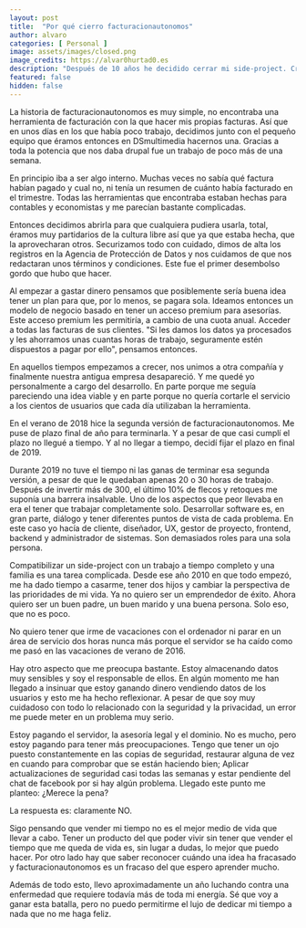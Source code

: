 ```yaml
---
layout: post
title:  "Por qué cierro facturacionautonomos"
author: alvaro
categories: [ Personal ]
image: assets/images/closed.png
image_credits: https://alvar0hurtad0.es
description: "Después de 10 años he decidido cerrar mi side-project. Creo que no es viable y necesito eliminar preocupaciones de mi vida."
featured: false
hidden: false
---
```


La historia de facturacionautonomos es muy simple, no encontraba una herramienta de facturación con la que hacer mis propias facturas. Así que en unos días en los que había poco trabajo, decidimos junto con el pequeño equipo que éramos entonces en DSmultimedia hacernos una. Gracias a toda la potencia que nos daba drupal fue un trabajo de poco más de una semana. 

En principio iba a ser algo interno. Muchas veces no sabía qué factura habían pagado y cual no, ni tenía un resumen de cuánto había facturado en el trimestre. Todas las herramientas que encontraba estaban hechas para contables y economistas y me parecían bastante complicadas.

Entonces decidimos abrirla para que cualquiera pudiera usarla, total, éramos muy partidarios de la cultura libre así que ya que estaba hecha, que la aprovecharan otros. Securizamos todo con cuidado, dimos de alta los registros en la Agencia de Protección de Datos y nos cuidamos de que nos redactaran unos términos y condiciones. Este fue el primer desembolso gordo que hubo que hacer.

Al empezar a gastar dinero pensamos que posiblemente sería buena idea tener un plan para que, por lo menos, se pagara sola. Ideamos entonces un modelo de negocio basado en tener un acceso premium para asesorías. Este acceso premium les permitiría, a cambio de una cuota anual. Acceder a todas las facturas de sus clientes. "Si les damos los datos ya procesados y les ahorramos unas cuantas horas de trabajo, seguramente estén dispuestos a pagar por ello", pensamos entonces.

En aquellos tiempos empezamos a crecer, nos unimos a otra compañía y finalmente nuestra antigua empresa desapareció. Y me quedé yo personalmente a cargo del desarrollo. En parte porque me seguía pareciendo una idea viable y en parte porque no quería cortarle el servicio a los cientos de usuarios que cada día utilizaban la herramienta.

En el verano de 2018 hice la segunda versión de facturacionautonomos. Me puse de plazo final de año para terminarla. Y a pesar de que casi cumplí el plazo no llegué a tiempo. Y al no llegar a tiempo, decidí fijar el plazo en final de 2019.

Durante 2019 no tuve el tiempo ni las ganas de terminar esa segunda versión, a pesar de que le quedaban apenas 20 o 30 horas de trabajo. Después de invertir más de 300, el último 10% de flecos y retoques me suponía una barrera insalvable. Uno de los aspectos que peor llevaba en era el tener que trabajar completamente solo. Desarrollar software es, en gran parte, diálogo y tener diferentes puntos de vista de cada problema. En este caso yo hacía de cliente, diseñador, UX, gestor de proyecto, frontend, backend y administrador de sistemas. Son demasiados roles para una sola persona.

Compatibilizar un side-project con un trabajo a tiempo completo y una familia es una tarea complicada. Desde ese año 2010 en que todo empezó, me ha dado tiempo a casarme, tener dos hijos y cambiar la perspectiva de las prioridades de mi vida. Ya no quiero ser un emprendedor de éxito. Ahora quiero ser un buen padre, un buen marido y una buena persona. Solo eso, que no es poco.

No quiero tener que irme de vacaciones con el ordenador ni parar en un área de servicio dos horas nunca más porque el servidor se ha caído como me pasó en las vacaciones de verano de 2016.

Hay otro aspecto que me preocupa bastante. Estoy almacenando datos muy sensibles y soy el responsable de ellos. En algún momento me han llegado a insinuar que estoy ganando dinero vendiendo datos de los usuarios y esto me ha hecho reflexionar. A pesar de que soy muy cuidadoso con todo lo relacionado con la seguridad y la privacidad, un error me puede meter en un problema muy serio.

Estoy pagando el servidor, la asesoría legal y el dominio. No es mucho, pero estoy pagando para tener más preocupaciones. Tengo que tener un ojo puesto constantemente en las copias de seguridad, restaurar alguna de vez en cuando para comprobar que se están haciendo bien; Aplicar actualizaciones de seguridad casi todas las semanas y estar pendiente del chat de facebook por si hay algún problema. Llegado este punto me planteo: ¿Merece la pena?

La respuesta es: claramente NO.

Sigo pensando que vender mi tiempo no es el mejor medio de vida que llevar a cabo. Tener un producto del que poder vivir sin tener que vender el tiempo que me queda de vida es, sin lugar a dudas, lo mejor que puedo hacer. Por otro lado hay que saber reconocer cuándo una idea ha fracasado y facturacionautonomos es un fracaso del que espero aprender mucho.

Además de todo esto, llevo aproximadamente un año luchando contra una enfermedad que requiere todavía más de toda mi energía. Sé que voy a ganar esta batalla, pero no puedo permitirme el lujo de dedicar mi tiempo a nada que no me haga feliz.
